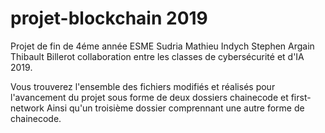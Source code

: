 # projet-blockchain 2019 

Projet de fin de 4éme année ESME Sudria Mathieu Indych Stephen Argain Thibault Billerot collaboration entre les classes
de cybersécurité et d'IA 2019.

Vous trouverez l'ensemble des fichiers modifiés et réalisés pour l'avancement du projet sous forme de deux dossiers chainecode et
first-network Ainsi qu'un troisième dossier comprennant une autre forme de chainecode.
